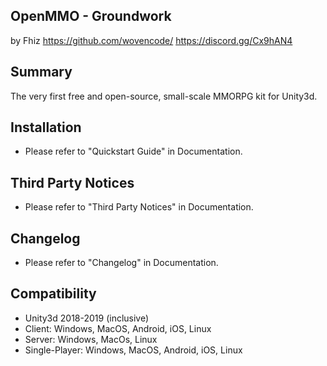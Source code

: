 OpenMMO - Groundwork
---
by Fhiz
https://github.com/wovencode/
https://discord.gg/Cx9hAN4

Summary
---
The very first free and open-source, small-scale MMORPG kit for Unity3d.

Installation
---
* Please refer to "Quickstart Guide" in Documentation.

Third Party Notices
---
* Please refer to "Third Party Notices" in Documentation.

Changelog
---
* Please refer to "Changelog" in Documentation.

Compatibility
---
* Unity3d 2018-2019 (inclusive)
* Client: Windows, MacOS, Android, iOS, Linux
* Server: Windows, MacOs, Linux
* Single-Player: Windows, MacOS, Android, iOS, Linux